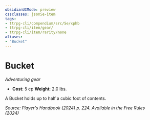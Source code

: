 ```yaml
---
obsidianUIMode: preview
cssclasses: json5e-item
tags:
- ttrpg-cli/compendium/src/5e/xphb
- ttrpg-cli/item/gear/
- ttrpg-cli/item/rarity/none
aliases: 
- "Bucket"
---
```

# Bucket
*Adventuring gear*  


- **Cost**: 5 cp
**Weight**: 2.0 lbs.

A Bucket holds up to half a cubic foot of contents.

*Source: Player's Handbook (2024) p. 224. Available in the Free Rules (2024)*